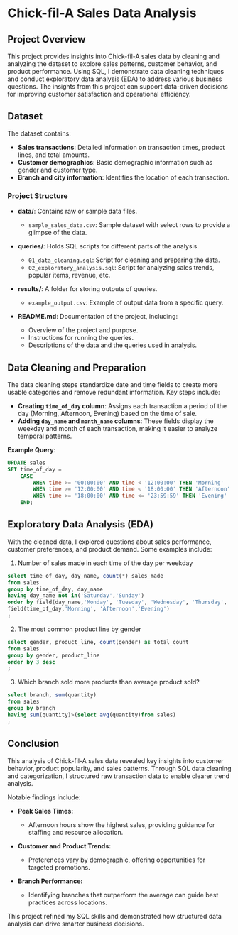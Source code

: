 # Chick-fil-A Sales Data Analysis

## Project Overview
This project provides insights into Chick-fil-A sales data by cleaning and analyzing the dataset to explore sales patterns, customer behavior, and product performance. Using SQL, I demonstrate data cleaning techniques and conduct exploratory data analysis (EDA) to address various business questions. The insights from this project can support data-driven decisions for improving customer satisfaction and operational efficiency.

## Dataset
The dataset contains:
- **Sales transactions**: Detailed information on transaction times, product lines, and total amounts.
- **Customer demographics**: Basic demographic information such as gender and customer type.
- **Branch and city information**: Identifies the location of each transaction.
  
### Project Structure

- **data/**: Contains raw or sample data files.
    - `sample_sales_data.csv`: Sample dataset with select rows to provide a glimpse of the data.

- **queries/**: Holds SQL scripts for different parts of the analysis.
    - `01_data_cleaning.sql`: Script for cleaning and preparing the data.
    - `02_exploratory_analysis.sql`: Script for analyzing sales trends, popular items, revenue, etc.

- **results/**: A folder for storing outputs of queries.
    - `example_output.csv`: Example of output data from a specific query.

- **README.md**: Documentation of the project, including:
    - Overview of the project and purpose.
    - Instructions for running the queries.
    - Descriptions of the data and the queries used in analysis.



## Data Cleaning and Preparation
The data cleaning steps standardize date and time fields to create more usable categories and remove redundant information. Key steps include:

- **Creating `time_of_day` column**: Assigns each transaction a period of the day (Morning, Afternoon, Evening) based on the time of sale.
- **Adding `day_name` and `month_name` columns**: These fields display the weekday and month of each transaction, making it easier to analyze temporal patterns.

**Example Query**:
```sql
UPDATE sales
SET time_of_day = 
    CASE
        WHEN time >= '00:00:00' AND time < '12:00:00' THEN 'Morning'
        WHEN time >= '12:00:00' AND time < '18:00:00' THEN 'Afternoon'
        WHEN time >= '18:00:00' AND time <= '23:59:59' THEN 'Evening'
    END;
```
## Exploratory Data Analysis (EDA)
With the cleaned data, I explored questions about sales performance, customer preferences, and product demand. 
Some examples include:

1. Number of sales made in each time of the day per weekday
```sql
select time_of_day, day_name, count(*) sales_made
from sales
group by time_of_day, day_name
having day_name not in('Saturday','Sunday')
order by field(day_name,'Monday', 'Tuesday', 'Wednesday', 'Thursday', 'Friday'), 
field(time_of_day,'Morning', 'Afternoon','Evening')
;
```

2. The most common product line by gender
```sql
select gender, product_line, count(gender) as total_count
from sales
group by gender, product_line
order by 3 desc
;
```

3. Which branch sold more products than average product sold?
```sql
select branch, sum(quantity)
from sales
group by branch
having sum(quantity)>(select avg(quantity)from sales)
;
```
## Conclusion
This analysis of Chick-fil-A sales data revealed key insights into customer behavior, product popularity, and sales patterns. Through SQL data cleaning and categorization, I structured raw transaction data to enable clearer trend analysis.

Notable findings include:

- **Peak Sales Times:**
  - Afternoon hours show the highest sales, providing guidance for staffing and resource allocation.

- **Customer and Product Trends:**
  - Preferences vary by demographic, offering opportunities for targeted promotions.
- **Branch Performance:**
  - Identifying branches that outperform the average can guide best practices across locations.
 
  
This project refined my SQL skills and demonstrated how structured data analysis can drive smarter business decisions.
